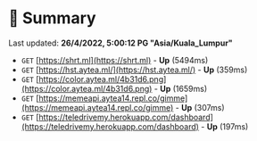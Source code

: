 # 📖 Summary
Last updated: **26/4/2022, 5:00:12 PG "Asia/Kuala_Lumpur"**

- `GET` [https://shrt.ml](https://shrt.ml) - **Up** (5494ms)
- `GET` [https://hst.aytea.ml/](https://hst.aytea.ml/) - **Up** (359ms)
- `GET` [https://color.aytea.ml/4b31d6.png](https://color.aytea.ml/4b31d6.png) - **Up** (1659ms)
- `GET` [https://memeapi.aytea14.repl.co/gimme](https://memeapi.aytea14.repl.co/gimme) - **Up** (307ms)
- `GET` [https://teledrivemy.herokuapp.com/dashboard](https://teledrivemy.herokuapp.com/dashboard) - **Up** (197ms)
